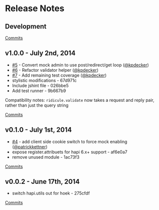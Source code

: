 # Release Notes

## Development

[Commits](https://github.com/walmartlabs/ridicule/compare/v1.0.0...master)

## v1.0.0 - July 2nd, 2014
- [#5](https://github.com/walmartlabs/ridicule/pull/5) - Convert mock admin to use post/redirect/get loop ([@kpdecker](https://api.github.com/users/kpdecker))
- [#6](https://github.com/walmartlabs/ridicule/pull/6) - Refactor validator helper ([@kpdecker](https://api.github.com/users/kpdecker))
- [#7](https://github.com/walmartlabs/ridicule/pull/7) - Add remaining test coverage ([@kpdecker](https://api.github.com/users/kpdecker))
- stylistic modifications - 67d971c
- Include jshint file - 026bbe5
- Add test runner - 9b667b9

Compatibility notes:
  `ridicule.validate` now takes a request and reply pair, rather than just the query string

[Commits](https://github.com/walmartlabs/ridicule/compare/v0.1.0...v1.0.0)

## v0.1.0 - July 1st, 2014
- [#4](https://github.com/walmartlabs/ridicule/pull/4) - add client side cookie switch to force mock enabling ([@patrickkettner](https://api.github.com/users/patrickkettner))
- expose register.attribuets for hapi 6.x+ support - af6e0a7
- remove unused module - 1ac73f3

[Commits](https://github.com/walmartlabs/ridicule/compare/v0.0.2...v0.1.0)

## v0.0.2 - June 17th, 2014
- switch hapi.utils out for hoek - 275cfdf

[Commits](https://github.com/walmartlabs/ridicule/compare/b450fd1...v0.0.2)
